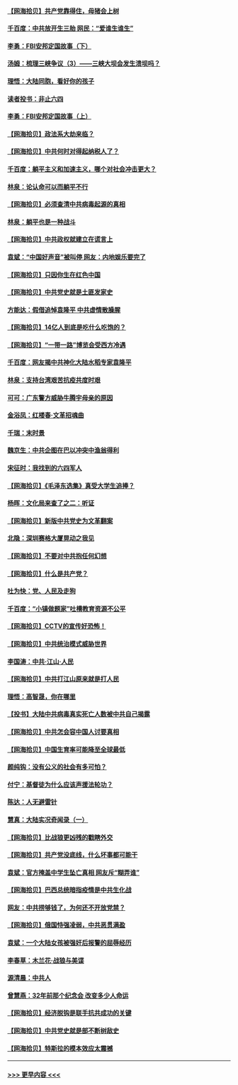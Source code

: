 #### [【网海拾贝】共产党靠得住，母猪会上树](../pages/nsc993/n12990730.md?t=06020851) 
#### [千百度：中共放开生三胎 网民：“爱谁生谁生”](../pages/nsc993/n12990644.md?t=06020851) 
#### [李勇：FBI安邦定国故事（下）](../pages/nsc993/n12987854.md?t=06020851) 
#### [汤姆：梳理三峡争议（3）——三峡大坝会发生溃坝吗？](../pages/nsc993/n12989806.md?t=06020851) 
#### [理悟：大陆同胞，看好你的孩子](../pages/nsc993/n12989778.md?t=06020851) 
#### [读者投书：非止六四](../pages/nsc993/n12989673.md?t=06020851) 
#### [李勇：FBI安邦定国故事（上）](../pages/nsc993/n12987749.md?t=06020851) 
#### [【网海拾贝】政法系大劫来临？](../pages/nsc993/n12987596.md?t=06020851) 
#### [【网海拾贝】中共何时对得起纳税人了？](../pages/nsc993/n12985578.md?t=06020851) 
#### [千百度：躺平主义和加速主义，哪个对社会冲击更大？](../pages/nsc993/n12985512.md?t=06020851) 
#### [林泉：论认命可以而躺平不行](../pages/nsc993/n12985505.md?t=06020851) 
#### [【网海拾贝】必须查清中共病毒起源的真相](../pages/nsc993/n12984276.md?t=06020851) 
#### [林泉：躺平也是一种战斗](../pages/nsc993/n12984194.md?t=06020851) 
#### [【网海拾贝】中共政权就建立在谎言上](../pages/nsc993/n12981880.md?t=06020851) 
#### [袁斌：“中国好声音”被叫停 网友：内地娱乐要完了](../pages/nsc993/n12981826.md?t=06020851) 
#### [【网海拾贝】只因你生在红色中国](../pages/nsc993/n12979096.md?t=06020851) 
#### [【网海拾贝】中共党史就是土匪发家史](../pages/nsc993/n12976478.md?t=06020851) 
#### [方能达：假借追悼袁隆平 中共虚情散臊腥](../pages/nsc993/n12976396.md?t=06020851) 
#### [【网海拾贝】14亿人到底是吃什么吃饱的？](../pages/nsc993/n12974125.md?t=06020851) 
#### [【网海拾贝】“一带一路”博览会受西方冷遇](../pages/nsc993/n12971787.md?t=06020851) 
#### [千百度：网友揭中共神化大陆水稻专家袁隆平](../pages/nsc993/n12971733.md?t=06020851) 
#### [林泉：支持台湾艰苦抗疫共度时艰](../pages/nsc993/n12971350.md?t=06020851) 
#### [可可：广东警方威胁牛腾宇母亲的原因](../pages/nsc993/n12971100.md?t=06020851) 
#### [金浴凤：红楼春·文革招魂曲](../pages/nsc993/n12970354.md?t=06020851) 
#### [千瑞：末时景](../pages/nsc993/n12970337.md?t=06020851) 
#### [魏京生：中共企图在巴以冲突中渔翁得利](../pages/nsc993/n12970286.md?t=06020851) 
#### [宋征时：我找到的六四军人](../pages/nsc993/n12970213.md?t=06020851) 
#### [【网海拾贝】《毛泽东选集》真受大学生追捧？](../pages/nsc993/n12968779.md?t=06020851) 
#### [杨晖：文化局来查了之二：听证](../pages/nsc993/n12966528.md?t=06020851) 
#### [【网海拾贝】新版中共党史为文革翻案](../pages/nsc993/n12967526.md?t=06020851) 
#### [北隐：深圳赛格大厦晃动之我见](../pages/nsc993/n12967393.md?t=06020851) 
#### [【网海拾贝】不要对中共抱任何幻想](../pages/nsc993/n12965222.md?t=06020851) 
#### [【网海拾贝】什么是共产党？](../pages/nsc993/n12962781.md?t=06020851) 
#### [吐为快：党、人民及走狗](../pages/nsc993/n12962747.md?t=06020851) 
#### [千百度：“小镇做题家”吐槽教育资源不公平](../pages/nsc993/n12962705.md?t=06020851) 
#### [【网海拾贝】CCTV的宣传好恐怖！](../pages/nsc993/n12959984.md?t=06020851) 
#### [【网海拾贝】中共统治模式威胁世界](../pages/nsc993/n12957622.md?t=06020851) 
#### [李国涛：中共‧江山‧人民](../pages/nsc993/n12957502.md?t=06020851) 
#### [【网海拾贝】中共打江山原来就是打人民](../pages/nsc993/n12954345.md?t=06020851) 
#### [理悟：高智晟，你在哪里](../pages/nsc993/n12953115.md?t=06020851) 
#### [【投书】大陆中共病毒真实死亡人数被中共自己揭露](../pages/nsc993/n12953050.md?t=06020851) 
#### [【网海拾贝】中共怎会容中国人讨要真相](../pages/nsc993/n12952161.md?t=06020851) 
#### [【网海拾贝】中国生育率可能降至全球最低](../pages/nsc993/n12948793.md?t=06020851) 
#### [颜纯钩：没有公义的社会有多可怕？](../pages/nsc993/n12947626.md?t=06020851) 
#### [付宁：基督徒为什么应该声援法轮功？](../pages/nsc993/n12947233.md?t=06020851) 
#### [陈达：人无避雷针](../pages/nsc993/n12947098.md?t=06020851) 
#### [慧真：大陆实况奇闻录（一）](../pages/nsc993/n12945811.md?t=06020851) 
#### [【网海拾贝】比战狼更凶残的戳瞎外交](../pages/nsc993/n12945717.md?t=06020851) 
#### [【网海拾贝】共产党没底线，什么坏事都可能干](../pages/nsc993/n12942090.md?t=06020851) 
#### [袁斌：官方掩盖中学生坠亡真相 网友斥“糊弄谁”](../pages/nsc993/n12942029.md?t=06020851) 
#### [【网海拾贝】巴西总统暗指疫情是中共生化战](../pages/nsc993/n12938999.md?t=06020851) 
#### [网友：中共捞够钱了，为何还不开放党禁？](../pages/nsc993/n12938952.md?t=06020851) 
#### [【网海拾贝】俄国恃强凌弱，中共恶贯满盈](../pages/nsc993/n12936626.md?t=06020851) 
#### [袁斌：一个大陆女孩被强奸后报警的屈辱经历](../pages/nsc993/n12936547.md?t=06020851) 
#### [李春草：木兰花·战狼与美谍](../pages/nsc993/n12935995.md?t=06020851) 
#### [源清晨：中共人](../pages/nsc993/n12935589.md?t=06020851) 
#### [曾慧燕：32年前那个纪念会 改变多少人命运](../pages/nsc993/n12934233.md?t=06020851) 
#### [【网海拾贝】经济脱钩是联手抗共成功的关键](../pages/nsc993/n12934176.md?t=06020851) 
#### [【网海拾贝】中共党史就是部不断树敌史](../pages/nsc993/n12932844.md?t=06020851) 
#### [【网海拾贝】特斯拉的模本效应太震撼](../pages/nsc993/n12925626.md?t=06020851) 

----
#### [ >>> 更早内容 <<< ](../indexes/nsc993-earlier.md)
